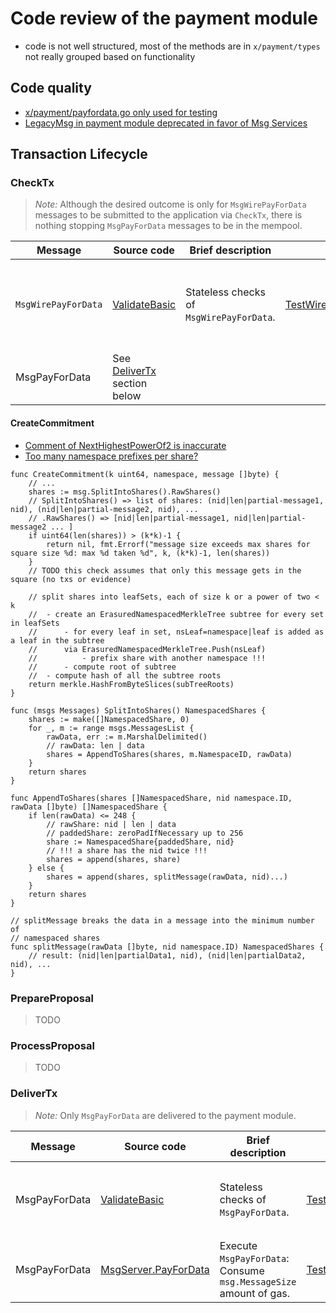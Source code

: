 # Code review of the payment module

- code is not well structured, most of the methods are in `x/payment/types` not really grouped based on functionality

## Code quality
- [x/payment/payfordata.go only used for testing](https://github.com/informalsystems/audit-celestia/issues/3)
- [LegacyMsg in payment module deprecated in favor of Msg Services](https://github.com/informalsystems/audit-celestia/issues/1)

## Transaction Lifecycle

### CheckTx

> *Note:* Although the desired outcome is only for `MsgWirePayForData` messages to be submitted to the application via `CheckTx`, there is nothing stopping `MsgPayForData` messages to be in the mempool. 

| Message | Source code | Brief description | UTs | Issues found | 
| ------- | ----------- | ----------------- | --- | ------------ |
| `MsgWirePayForData` | [ValidateBasic](https://github.com/celestiaorg/celestia-app/blob/9e01bd307d428fffcd1a8a66e0d97719a3e83d90/x/payment/types/wirepayfordata.go#L87) | Stateless checks of `MsgWirePayForData`. | [TestWirePayForData_ValidateBasic](https://github.com/celestiaorg/celestia-app/blob/9e01bd307d428fffcd1a8a66e0d97719a3e83d90/x/payment/types/wirepayfordata_test.go#L10) | - [CreateCommitment could be expensive for CheckTx](https://github.com/informalsystems/audit-celestia/issues/6) <br /> - [WirePayForData with empty Message](https://github.com/informalsystems/audit-celestia/issues/8) |
| MsgPayForData | See [DeliverTx](#delivertx) section below | | | |

#### CreateCommitment

- [Comment of NextHighestPowerOf2 is inaccurate](https://github.com/informalsystems/audit-celestia/issues/4)
- [Too many namespace prefixes per share?](https://github.com/informalsystems/audit-celestia/issues/5)

```golang
func CreateCommitment(k uint64, namespace, message []byte) {
    // ...
    shares := msg.SplitIntoShares().RawShares()
    // SplitIntoShares() => list of shares: (nid|len|partial-message1, nid), (nid|len|partial-message2, nid), ...
    // .RawShares() => [nid|len|partial-message1, nid|len|partial-message2 ... ]
    if uint64(len(shares)) > (k*k)-1 {
		return nil, fmt.Errorf("message size exceeds max shares for square size %d: max %d taken %d", k, (k*k)-1, len(shares))
	}
    // TODO this check assumes that only this message gets in the square (no txs or evidence)

    // split shares into leafSets, each of size k or a power of two < k
    //  - create an ErasuredNamespacedMerkleTree subtree for every set in leafSets
    //      - for every leaf in set, nsLeaf=namespace|leaf is added as a leaf in the subtree
    //      via ErasuredNamespacedMerkleTree.Push(nsLeaf)
    //          - prefix share with another namespace !!!
    //      - compute root of subtree
    //  - compute hash of all the subtree roots 
    return merkle.HashFromByteSlices(subTreeRoots)
}

func (msgs Messages) SplitIntoShares() NamespacedShares {
    shares := make([]NamespacedShare, 0)
    for _, m := range msgs.MessagesList {
        rawData, err := m.MarshalDelimited()
        // rawData: len | data
        shares = AppendToShares(shares, m.NamespaceID, rawData)
    }
    return shares
}

func AppendToShares(shares []NamespacedShare, nid namespace.ID, rawData []byte) []NamespacedShare {
    if len(rawData) <= 248 {
        // rawShare: nid | len | data
        // paddedShare: zeroPadIfNecessary up to 256
        share := NamespacedShare{paddedShare, nid}
        // !!! a share has the nid twice !!!
        shares = append(shares, share)
    } else {
        shares = append(shares, splitMessage(rawData, nid)...)
	}
	return shares
}

// splitMessage breaks the data in a message into the minimum number of
// namespaced shares
func splitMessage(rawData []byte, nid namespace.ID) NamespacedShares {
    // result: (nid|len|partialData1, nid), (nid|len|partialData2, nid), ...
}
```

### PrepareProposal

> TODO

### ProcessProposal

> TODO

### DeliverTx

> *Note:* Only `MsgPayForData` are delivered to the payment module.

| Message | Source code | Brief description | UTs | Issues found | 
| ------- | ----------- | ----------------- | --- | ------------ |
| MsgPayForData | [ValidateBasic](https://github.com/celestiaorg/celestia-app/blob/9e01bd307d428fffcd1a8a66e0d97719a3e83d90/x/payment/types/payfordata.go#L39) | Stateless checks of `MsgPayForData`. | [TestValidateBasic](https://github.com/celestiaorg/celestia-app/blob/9e01bd307d428fffcd1a8a66e0d97719a3e83d90/x/payment/types/payfordata_test.go#L318) | - [MsgPayForData.ValidateBasic doesn't invalidate reserved namespaces](https://github.com/informalsystems/audit-celestia/issues/2) <br /> - TODO `MessageShareCommitment` |
| MsgPayForData | [MsgServer.PayForData](https://github.com/celestiaorg/celestia-app/blob/9e01bd307d428fffcd1a8a66e0d97719a3e83d90/x/payment/keeper/keeper.go#L32) | Execute `MsgPayForData`: Consume `msg.MessageSize` amount of gas. | [TestPayForDataGas](https://github.com/celestiaorg/celestia-app/blob/9e01bd307d428fffcd1a8a66e0d97719a3e83d90/x/payment/keeper/gas_test.go#L13) | None |